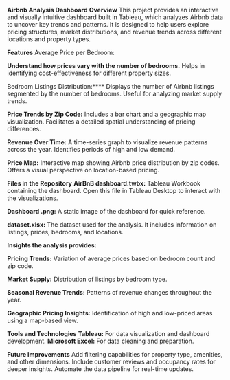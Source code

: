 **Airbnb Analysis Dashboard**
**Overview**
This project provides an interactive and visually intuitive dashboard built in Tableau, which analyzes Airbnb data to uncover key trends and patterns. It is designed to help users explore pricing structures, market distributions, and revenue trends across different locations and property types.

**Features**
Average Price per Bedroom:

**Understand how prices vary with the number of bedrooms.**
Helps in identifying cost-effectiveness for different property sizes.

Bedroom Listings Distribution:****
Displays the number of Airbnb listings segmented by the number of bedrooms.
Useful for analyzing market supply trends.

**Price Trends by Zip Code:**
Includes a bar chart and a geographic map visualization.
Facilitates a detailed spatial understanding of pricing differences.

**Revenue Over Time:**
A time-series graph to visualize revenue patterns across the year.
Identifies periods of high and low demand.

**Price Map:**
Interactive map showing Airbnb price distribution by zip codes.
Offers a visual perspective on location-based pricing.

**Files in the Repository**
**AirBnB dashboard.twbx:**
Tableau Workbook containing the dashboard. Open this file in Tableau Desktop to interact with the visualizations.

**Dashboard .png:**
A static image of the dashboard for quick reference.

**dataset.xlsx:**
The dataset used for the analysis. It includes information on listings, prices, bedrooms, and locations.

**Insights the analysis provides:**

**Pricing Trends:**
Variation of average prices based on bedroom count and zip code.

**Market Supply:**
Distribution of listings by bedroom type.

**Seasonal Revenue Trends:**
Patterns of revenue changes throughout the year.

**Geographic Pricing Insights:**
Identification of high and low-priced areas using a map-based view.

**Tools and Technologies**
**Tableau:** For data visualization and dashboard development.
**Microsoft Excel:** For data cleaning and preparation.

**Future Improvements**
Add filtering capabilities for property type, amenities, and other dimensions.
Include customer reviews and occupancy rates for deeper insights.
Automate the data pipeline for real-time updates.
